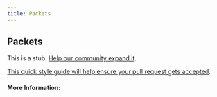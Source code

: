 ```yaml
---
title: Packets
---
```


## Packets

This is a stub. [Help our community expand it](https://github.com/freeCodeCamp/guide-articles/tree/master/articles/Networks/Packets/index.md).

[This quick style guide will help ensure your pull request gets accepted](https://github.com/freeCodeCamp/guide-articles/blob/master/README.md).

<!-- The article goes here, in GitHub-flavored Markdown. Feel free to add YouTube videos, images, and CodePen/JSBin embeds  -->

#### More Information:
<!-- Please add any articles you think might be helpful to read before writing the article -->


